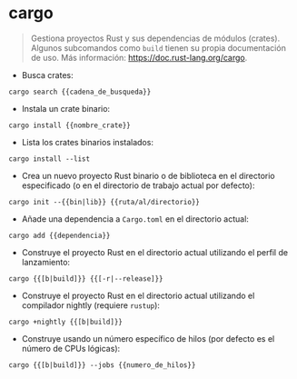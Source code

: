 # cargo

> Gestiona proyectos Rust y sus dependencias de módulos (crates).
> Algunos subcomandos como `build` tienen su propia documentación de uso.
> Más información: <https://doc.rust-lang.org/cargo>.

- Busca crates:

`cargo search {{cadena_de_busqueda}}`

- Instala un crate binario:

`cargo install {{nombre_crate}}`

- Lista los crates binarios instalados:

`cargo install --list`

- Crea un nuevo proyecto Rust binario o de biblioteca en el directorio especificado (o en el directorio de trabajo actual por defecto):

`cargo init --{{bin|lib}} {{ruta/al/directorio}}`

- Añade una dependencia a `Cargo.toml` en el directorio actual:

`cargo add {{dependencia}}`

- Construye el proyecto Rust en el directorio actual utilizando el perfil de lanzamiento:

`cargo {{[b|build]}} {{[-r|--release]}}`

- Construye el proyecto Rust en el directorio actual utilizando el compilador nightly (requiere `rustup`):

`cargo +nightly {{[b|build]}}`

- Construye usando un número específico de hilos (por defecto es el número de CPUs lógicas):

`cargo {{[b|build]}} --jobs {{numero_de_hilos}}`
